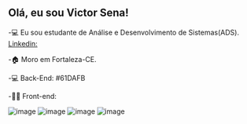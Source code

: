 ## Olá, eu sou Victor Sena!
-💻 Eu sou estudante de Análise e Desenvolvimento de Sistemas(ADS). <a href="https://www.linkedin.com/in/victor-sena-b39283291/"> Linkedin: </a>

-🏠 Moro em Fortaleza-CE.

-💻 Back-End:
#61DAFB

-👨‍💻 Front-end:

![image](https://img.shields.io/badge/HTML5-E34F26?style=for-the-badge&logo=html5&logoColor=white) ![image](https://img.shields.io/badge/CSS3-1572B6?style=for-the-badge&logo=css3&logoColor=white) ![image](https://img.shields.io/badge/JavaScript-323330?style=for-the-badge&logo=javascript&logoColor=F7DF1E) ![image](https://img.shields.io/badge/Bootstrap-563D7C?style=for-the-badge&logo=bootstrap&logoColor=white)

